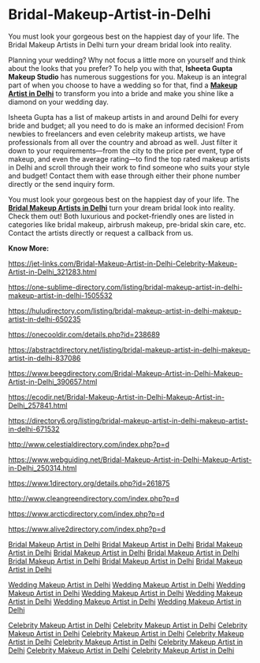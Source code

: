 # Bridal-Makeup-Artist-in-Delhi
You must look your gorgeous best on the happiest day of your life. The Bridal Makeup Artists in Delhi turn your dream bridal look into reality.
<p>Planning your wedding? Why not focus a little more on yourself and think about the looks that you prefer? To help you with that, <strong>Isheeta Gupta Makeup Studio</strong> has numerous suggestions for you. Makeup is an integral part of when you choose to have a wedding so for that, find a <strong><a href="https://www.isheetaguptamakeupstudio.com/">Makeup Artist in Delhi</a></strong> to transform you into a bride and make you shine like a diamond on your wedding day.</p>
<p>Isheeta Gupta has a list of makeup artists in and around Delhi for every bride and budget; all you need to do is make an informed decision! From newbies to freelancers and even celebrity makeup artists, we have professionals from all over the country and abroad as well. Just filter it down to your requirements&mdash;from the city to the price per event, type of makeup, and even the average rating&mdash;to find the top rated makeup artists in Delhi and scroll through their work to find someone who suits your style and budget! Contact them with ease through either their phone number directly or the send inquiry form.</p>
<p>You must look your gorgeous best on the happiest day of your life. The <strong><a href="https://medium.com/@isheetamakeupstudio22/enhance-your-dream-wedding-look-with-a-bridal-makeup-artist-217461549848">Bridal Makeup Artists in Delhi</a></strong> turn your dream bridal look into reality. Check them out! Both luxurious and pocket-friendly ones are listed in categories like bridal makeup, airbrush makeup, pre-bridal skin care, etc. Contact the artists directly or request a callback from us.</p>
<p style="text-align: justify;"><strong>Know More:</strong></p>
<p><a href="https://jet-links.com/Bridal-Makeup-Artist-in-Delhi-Celebrity-Makeup-Artist-in-Delhi_321283.html"><span style="font-weight: 400;">https://jet-links.com/Bridal-Makeup-Artist-in-Delhi-Celebrity-Makeup-Artist-in-Delhi_321283.html</span></a></p>
<p><a href="https://one-sublime-directory.com/listing/bridal-makeup-artist-in-delhi-makeup-artist-in-delhi-1505532"><span style="font-weight: 400;">https://one-sublime-directory.com/listing/bridal-makeup-artist-in-delhi-makeup-artist-in-delhi-1505532</span></a></p>
<p><a href="https://huludirectory.com/listing/bridal-makeup-artist-in-delhi-makeup-artist-in-delhi-650235"><span style="font-weight: 400;">https://huludirectory.com/listing/bridal-makeup-artist-in-delhi-makeup-artist-in-delhi-650235</span></a></p>
<p><a href="https://onecooldir.com/details.php?id=238689"><span style="font-weight: 400;">https://onecooldir.com/details.php?id=238689</span></a></p>
<p><a href="https://abstractdirectory.net/listing/bridal-makeup-artist-in-delhi-makeup-artist-in-delhi-837086"><span style="font-weight: 400;">https://abstractdirectory.net/listing/bridal-makeup-artist-in-delhi-makeup-artist-in-delhi-837086</span></a></p>
<p><a href="https://www.beegdirectory.com/Bridal-Makeup-Artist-in-Delhi-Makeup-Artist-in-Delhi_390657.html"><span style="font-weight: 400;">https://www.beegdirectory.com/Bridal-Makeup-Artist-in-Delhi-Makeup-Artist-in-Delhi_390657.html</span></a></p>
<p><a href="https://ecodir.net/Bridal-Makeup-Artist-in-Delhi-Makeup-Artist-in-Delhi_257841.html"><span style="font-weight: 400;">https://ecodir.net/Bridal-Makeup-Artist-in-Delhi-Makeup-Artist-in-Delhi_257841.html</span></a></p>
<p><a href="https://directory6.org/listing/bridal-makeup-artist-in-delhi-makeup-artist-in-delhi-671532"><span style="font-weight: 400;">https://directory6.org/listing/bridal-makeup-artist-in-delhi-makeup-artist-in-delhi-671532</span></a></p>
<p><a href="http://www.celestialdirectory.com/index.php?p=d"><span style="font-weight: 400;">http://www.celestialdirectory.com/index.php?p=d</span></a></p>
<p><a href="https://www.webguiding.net/Bridal-Makeup-Artist-in-Delhi-Makeup-Artist-in-Delhi_250314.html"><span style="font-weight: 400;">https://www.webguiding.net/Bridal-Makeup-Artist-in-Delhi-Makeup-Artist-in-Delhi_250314.html</span></a></p>
<p><a href="https://www.1directory.org/details.php?id=261875"><span style="font-weight: 400;">https://www.1directory.org/details.php?id=261875</span></a></p>
<p><a href="http://www.cleangreendirectory.com/index.php?p=d"><span style="font-weight: 400;">http://www.cleangreendirectory.com/index.php?p=d</span></a></p>
<p><a href="https://www.arcticdirectory.com/index.php?p=d"><span style="font-weight: 400;">https://www.arcticdirectory.com/index.php?p=d</span></a></p>
<p><a href="https://www.alive2directory.com/index.php?p=d"><span style="font-weight: 400;">https://www.alive2directory.com/index.php?p=d</span></a></p>
<p><a href="https://ezclassifiedads.com/536/posts/3/16/1912172.html">Bridal Makeup Artist in Delhi</a> <a href="https://PostEzAds.com/536/posts/3/16/1784081.html">Bridal Makeup Artist in Delhi</a> <a href="https://InstantAdz.com/536/posts/3/16/1839171.html">Bridal Makeup Artist in Delhi</a> <a href="https://PostQuickAds.com/536/posts/3/16/1845398.html">Bridal Makeup Artist in Delhi</a> <a href="https://ProFreeAds.com/536/posts/3/16/472432.html">Bridal Makeup Artist in Delhi</a> <a href="https://ClassifiedOnlineAds.net/536/posts/3/16/2721108.html">Bridal Makeup Artist in Delhi</a> <a href="https://PostEzAd.com/536/posts/3/16/1852250.html">Bridal Makeup Artist in Delhi</a> <a href="https://LetsPostFree.com/536/posts/3/16/1911405.html">Bridal Makeup Artist in Delhi</a></p>
<p><a href="https://GreatClassified.com/536/posts/3/16/1745190.html">Wedding Makeup Artist in Delhi</a> <a href="https://NextFreeAds.com/536/posts/3/16/1961407.html">Wedding Makeup Artist in Delhi</a> <a href="https://FoldAds.com/536/posts/3/16/1932077.html">Wedding Makeup Artist in Delhi</a> <a href="https://PostHereFree.com/536/posts/3/16/1879617.html">Wedding Makeup Artist in Delhi</a> <a href="https://FreeAdsOnline.biz/536/posts/3/16/2780866.html">Wedding Makeup Artist in Delhi</a> <a href="https://GetAdsOnline.com/536/posts/3/16/1935340.html">Wedding Makeup Artist in Delhi</a> <a href="https://eOnlineAds.com/536/posts/3/16/1991223.html">Wedding Makeup Artist in Delhi</a></p>
<p><a href="https://ezclassifiedads.com/536/posts/3/16/1903999.html">Celebrity Makeup Artist in Delhi</a> <a href="https://PostEzAds.com/536/posts/3/16/1780820.html">Celebrity Makeup Artist in Delhi</a> <a href="https://InstantAdz.com/536/posts/3/16/1833368.html">Celebrity Makeup Artist in Delhi</a> <a href="https://PostQuickAds.com/536/posts/3/16/1839671.html">Celebrity Makeup Artist in Delhi</a> <a href="https://ProFreeAds.com/536/posts/3/16/467149.html">Celebrity Makeup Artist in Delhi</a> <a href="https://ClassifiedOnlineAds.net/536/posts/3/16/2711020.html">Celebrity Makeup Artist in Delhi</a> <a href="https://PostEzAd.com/536/posts/3/16/1848371.html">Celebrity Makeup Artist in Delhi</a> <a href="https://LetsPostFree.com/536/posts/3/16/1903006.html">Celebrity Makeup Artist in Delhi</a> <a href="https://GreatClassified.com/536/posts/3/16/1744216.html">Celebrity Makeup Artist in Delhi</a></p>
